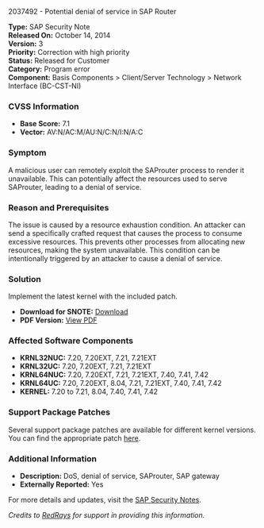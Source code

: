 2037492 - Potential denial of service in SAP Router

**Type:** SAP Security Note  
**Released On:** October 14, 2014  
**Version:** 3  
**Priority:** Correction with high priority  
**Status:** Released for Customer  
**Category:** Program error  
**Component:** Basis Components > Client/Server Technology > Network Interface (BC-CST-NI)  

### **CVSS Information**
- **Base Score:** 7.1
- **Vector:** AV:N/AC:M/AU:N/C:N/I:N/A:C

### **Symptom**
A malicious user can remotely exploit the SAProuter process to render it unavailable. This can potentially affect the resources used to serve SAProuter, leading to a denial of service.

### **Reason and Prerequisites**
The issue is caused by a resource exhaustion condition. An attacker can send a specifically crafted request that causes the process to consume excessive resources. This prevents other processes from allocating new resources, making the system unavailable. This condition can be intentionally triggered by an attacker to cause a denial of service.

### **Solution**
Implement the latest kernel with the included patch.  
- **Download for SNOTE:** [Download](https://notesdownloads.sap.com/note/0040000017902792017)
- **PDF Version:** [View PDF](https://userapps.support.sap.com/sap/support/sfm/notes/print/0002037492?language=en-US&token=289C77A54AC2A6DB263F0A6C298D6EC8)

### **Affected Software Components**
- **KRNL32NUC:** 7.20, 7.20EXT, 7.21, 7.21EXT
- **KRNL32UC:** 7.20, 7.20EXT, 7.21, 7.21EXT
- **KRNL64NUC:** 7.20, 7.20EXT, 7.21, 7.21EXT, 7.40, 7.41, 7.42
- **KRNL64UC:** 7.20, 7.20EXT, 8.04, 7.21, 7.21EXT, 7.40, 7.41, 7.42
- **KERNEL:** 7.20 to 7.21, 8.04, 7.40, 7.41, 7.42

### **Support Package Patches**
Several support package patches are available for different kernel versions. You can find the appropriate patch [here](https://me.sap.com/softwarecenter/template/products/_APP=00200682500000001943&_EVENT=DISPHIER&HEADER=Y&FUNCTIONBAR=N&EVENT=TREE&NE=NAVIGATE&ENR=67837800100200021237&V=MAINT).

### **Additional Information**
- **Description:** DoS, denial of service, SAProuter, SAP gateway
- **Externally Reported:** Yes

For more details and updates, visit the [SAP Security Notes](https://me.sap.com/securitynotes/0002037492).

*Credits to [RedRays](https://redrays.io) for support in providing this information.*